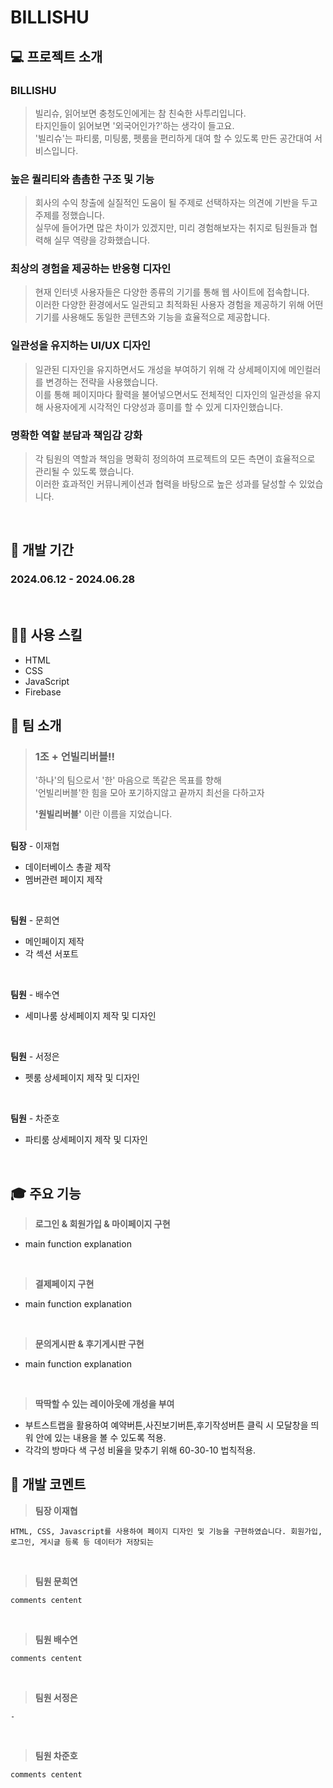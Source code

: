 # BILLISHU

## 💻 프로젝트 소개

### BILLISHU

> 빌리슈, 읽어보면 충청도인에게는 참 친숙한 사투리입니다.<br>
> 타지인들이 읽어보면 '외국어인가?'하는 생각이 들고요.<br>
> '빌리슈'는 파티룸, 미팅룸, 펫룸을 편리하게 대여 할 수 있도록 만든 공간대여 서비스입니다.<br>

### 높은 퀄리티와 촘촘한 구조 및 기능

> 회사의 수익 창출에 실질적인 도움이 될 주제로 선택하자는 의견에 기반을 두고 주제를 정했습니다.<br>
> 실무에 들어가면 많은 차이가 있겠지만, 미리 경험해보자는 취지로 팀원들과 협력해 실무 역량을 강화했습니다.

### 최상의 경험을 제공하는 반응형 디자인

> 현재 인터넷 사용자들은 다양한 종류의 기기를 통해 웹 사이트에 접속합니다.<br>
> 이러한 다양한 환경에서도 일관되고 최적화된 사용자 경험을 제공하기 위해 어떤 기기를 사용해도 동일한 콘텐츠와 기능을 효율적으로 제공합니다.

### 일관성을 유지하는 UI/UX 디자인

> 일관된 디자인을 유지하면서도 개성을 부여하기 위해 각 상세페이지에 메인컬러를 변경하는 전략을 사용했습니다. <br>
> 이를 통해 페이지마다 활력을 불어넣으면서도 전체적인 디자인의 일관성을 유지해 사용자에게 시각적인 다양성과 흥미를 할 수 있게 디자인했습니다.

### 명확한 역할 분담과 책임감 강화

> 각 팀원의 역할과 책임을 명확히 정의하여 프로젝트의 모든 측면이 효율적으로 관리될 수 있도록 했습니다. <br>
> 이러한 효과적인 커뮤니케이션과 협력을 바탕으로 높은 성과를 달성할 수 있었습니다.

<br>

## 📅 개발 기간

### 2024.06.12 - 2024.06.28

<br>

## 💪🏻 사용 스킬

- HTML
- CSS
- JavaScript
- Firebase

## 🏴 팀 소개

> ### 1조 + 언빌리버블!!
>
> '하나'의 팀으로서 '한' 마음으로 똑같은 목표를 향해 <br>
> '언빌리버블'한 힘을 모아 포기하지않고 끝까지 최선을 다하고자 <br>
>
> **'원빌리버블'** 이란 이름을 지었습니다.
> <br><br>

**팀장** - 이재협

- 데이터베이스 총괄 제작
- 멤버관련 페이지 제작

<br>

**팀원** - 문희연

- 메인페이지 제작
- 각 섹션 서포트

<br>

**팀원** - 배수연

- 세미나룸 상세페이지 제작 및 디자인

<br>

**팀원** - 서정은

- 펫룸 상세페이지 제작 및 디자인

<br>

**팀원** - 차준호

- 파티룸 상세페이지 제작 및 디자인

<br>

## 🎓 주요 기능

> **로그인 & 회원가입 & 마이페이지 구현**

- main function explanation

<br>

> **결제페이지 구현**

- main function explanation

<br>

> **문의게시판 & 후기게시판 구현**

- main function explanation

<br>

> **딱딱할 수 있는 레이아웃에 개성을 부여**

- 부트스트랩을 활용하여
  예약버튼,사진보기버튼,후기작성버튼 클릭 시
  모달창을 띄워 안에 있는 내용을 볼 수 있도록 적용.
- 각각의 방마다 색 구성 비율을 맞추기 위해 60-30-10 법칙적용.

## 💬 개발 코멘트

> **팀장 이재협**

```
HTML, CSS, Javascript를 사용하여 페이지 디자인 및 기능을 구현하였습니다. 회원가입, 로그인, 게시글 등록 등 데이터가 저장되는  
```

<br>

> **팀원 문희연**

```
comments centent
```

<br>

> **팀원 배수연**

```
comments centent
```

<br>

> **팀원 서정은**

```
-
```

<br>

> **팀원 차준호**

```
comments centent
```
